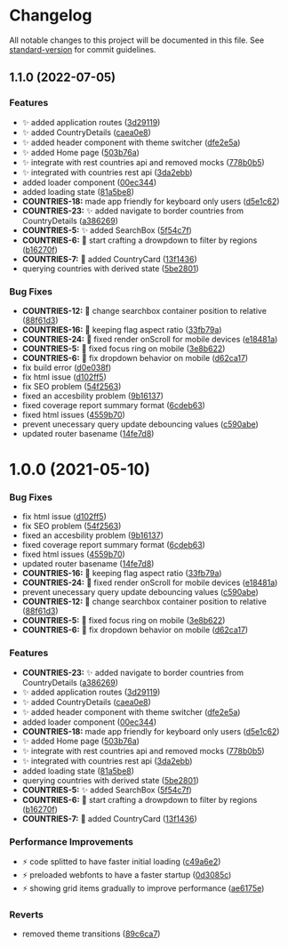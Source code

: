 # Changelog

All notable changes to this project will be documented in this file. See [standard-version](https://github.com/conventional-changelog/standard-version) for commit guidelines.

## 1.1.0 (2022-07-05)


### Features

* :sparkles: added application routes ([3d29119](https://github.com/victorseara/rest-countries-challenge/commit/3d29119bc7889b2d31ae333733bc22ff6b9551d6))
* :sparkles: added CountryDetails ([caea0e8](https://github.com/victorseara/rest-countries-challenge/commit/caea0e8b9d27dc3e9e87c6df0d200a2d668beeda))
* :sparkles: added header component with theme switcher ([dfe2e5a](https://github.com/victorseara/rest-countries-challenge/commit/dfe2e5acc8e5d0d79e5c4d5ce9dc82437bcb596e))
* :sparkles: added Home page ([503b76a](https://github.com/victorseara/rest-countries-challenge/commit/503b76adf653930565f0e0a4a3c5f99c45539b08))
* :sparkles: integrate with rest countries api and removed mocks ([778b0b5](https://github.com/victorseara/rest-countries-challenge/commit/778b0b5c4bb3eba09182bbe2daedaee220f98ef0))
* :sparkles: integrated with countries rest api ([3da2ebb](https://github.com/victorseara/rest-countries-challenge/commit/3da2ebb242e23a16138d39c7c79e551a1d50c947))
* added loader component ([00ec344](https://github.com/victorseara/rest-countries-challenge/commit/00ec34453623357a051d1be87d2b394880799328))
* added loading state ([81a5be8](https://github.com/victorseara/rest-countries-challenge/commit/81a5be852ba861de9c26e141354a2342f378c005))
* **COUNTRIES-18:** made app friendly for keyboard only users ([d5e1c62](https://github.com/victorseara/rest-countries-challenge/commit/d5e1c62db4052182783cdf8b36fac74ae38c5fc0))
* **COUNTRIES-23:** :sparkles: added navigate to border countries from CountryDetails ([a386269](https://github.com/victorseara/rest-countries-challenge/commit/a386269e24f4412489404565912cb6f7f22cd2b0))
* **COUNTRIES-5:** :sparkles: added SearchBox ([5f54c7f](https://github.com/victorseara/rest-countries-challenge/commit/5f54c7f4d91e2d6e8e5b7cde69fd6e0364093edd))
* **COUNTRIES-6:** :construction: start crafting a drowpdown to filter by regions ([b16270f](https://github.com/victorseara/rest-countries-challenge/commit/b16270faa2fb1c62da2e624820f7cee537a88ea1))
* **COUNTRIES-7:** :construction: added CountryCard ([13f1436](https://github.com/victorseara/rest-countries-challenge/commit/13f14365f60f837a4a52bda6a0e35e96c8e08e16))
* querying countries with derived state ([5be2801](https://github.com/victorseara/rest-countries-challenge/commit/5be280138cb2462f9e66f8a8d23ad0f285abbbd0))


### Bug Fixes

* **COUNTRIES-12:** :bug: change searchbox container position to relative ([88f61d3](https://github.com/victorseara/rest-countries-challenge/commit/88f61d3496ed2083ce8aeb1b661b5ab4400b62c0))
* **COUNTRIES-16:** :bug: keeping flag aspect ratio ([33fb79a](https://github.com/victorseara/rest-countries-challenge/commit/33fb79af3e8ee236f6de51c58c48202fbddebc05))
* **COUNTRIES-24:** :bug: fixed render onScroll for mobile devices ([e18481a](https://github.com/victorseara/rest-countries-challenge/commit/e18481a8044025f0a4aa2893103c58a217e84589))
* **COUNTRIES-5:** :bug: fixed focus ring on mobile ([3e8b622](https://github.com/victorseara/rest-countries-challenge/commit/3e8b62230287af341e63aa12fa87d08d3d04c2b9))
* **COUNTRIES-6:** :bug: fix dropdown behavior on mobile ([d62ca17](https://github.com/victorseara/rest-countries-challenge/commit/d62ca179ba87b2be749c3ccb013894cca5f51648))
* fix build error ([d0e038f](https://github.com/victorseara/rest-countries-challenge/commit/d0e038f1d37dc7474271d9a0f4d9df52bf034bd0))
* fix html issue ([d102ff5](https://github.com/victorseara/rest-countries-challenge/commit/d102ff501b45dde956fea66ac1a98f1769458141))
* fix SEO problem ([54f2563](https://github.com/victorseara/rest-countries-challenge/commit/54f256357668decfc194d5eee97be2d77f9f8bd7))
* fixed an accesbility problem ([9b16137](https://github.com/victorseara/rest-countries-challenge/commit/9b16137409b0b4576253c620f059aadff9d47907))
* fixed coverage report summary format ([6cdeb63](https://github.com/victorseara/rest-countries-challenge/commit/6cdeb63bf1ea0e6f180d1139b263a98e0f60eebc))
* fixed html issues ([4559b70](https://github.com/victorseara/rest-countries-challenge/commit/4559b706a6e68d554c111fc9ceaff9bd6cf8b5cb))
* prevent unecessary query update debouncing values ([c590abe](https://github.com/victorseara/rest-countries-challenge/commit/c590abe5a96e4db7d2cbc492b7be1462ccee5b0f))
* updated router basename ([14fe7d8](https://github.com/victorseara/rest-countries-challenge/commit/14fe7d82ccbd0f358d065e20c69716116a3f05b7))

# 1.0.0 (2021-05-10)


### Bug Fixes

* fix html issue ([d102ff5](https://github.com/victorseara/countries-rest-api-with-theme-switcher/commit/d102ff501b45dde956fea66ac1a98f1769458141))
* fix SEO problem ([54f2563](https://github.com/victorseara/countries-rest-api-with-theme-switcher/commit/54f256357668decfc194d5eee97be2d77f9f8bd7))
* fixed an accesbility problem ([9b16137](https://github.com/victorseara/countries-rest-api-with-theme-switcher/commit/9b16137409b0b4576253c620f059aadff9d47907))
* fixed coverage report summary format ([6cdeb63](https://github.com/victorseara/countries-rest-api-with-theme-switcher/commit/6cdeb63bf1ea0e6f180d1139b263a98e0f60eebc))
* fixed html issues ([4559b70](https://github.com/victorseara/countries-rest-api-with-theme-switcher/commit/4559b706a6e68d554c111fc9ceaff9bd6cf8b5cb))
* updated router basename ([14fe7d8](https://github.com/victorseara/countries-rest-api-with-theme-switcher/commit/14fe7d82ccbd0f358d065e20c69716116a3f05b7))
* **COUNTRIES-16:** :bug: keeping flag aspect ratio ([33fb79a](https://github.com/victorseara/countries-rest-api-with-theme-switcher/commit/33fb79af3e8ee236f6de51c58c48202fbddebc05))
* **COUNTRIES-24:** :bug: fixed render onScroll for mobile devices ([e18481a](https://github.com/victorseara/countries-rest-api-with-theme-switcher/commit/e18481a8044025f0a4aa2893103c58a217e84589))
* prevent unecessary query update debouncing values ([c590abe](https://github.com/victorseara/countries-rest-api-with-theme-switcher/commit/c590abe5a96e4db7d2cbc492b7be1462ccee5b0f))
* **COUNTRIES-12:** :bug: change searchbox container position to relative ([88f61d3](https://github.com/victorseara/countries-rest-api-with-theme-switcher/commit/88f61d3496ed2083ce8aeb1b661b5ab4400b62c0))
* **COUNTRIES-5:** :bug: fixed focus ring on mobile ([3e8b622](https://github.com/victorseara/countries-rest-api-with-theme-switcher/commit/3e8b62230287af341e63aa12fa87d08d3d04c2b9))
* **COUNTRIES-6:** :bug: fix dropdown behavior on mobile ([d62ca17](https://github.com/victorseara/countries-rest-api-with-theme-switcher/commit/d62ca179ba87b2be749c3ccb013894cca5f51648))


### Features

* **COUNTRIES-23:** :sparkles: added navigate to border countries from CountryDetails ([a386269](https://github.com/victorseara/countries-rest-api-with-theme-switcher/commit/a386269e24f4412489404565912cb6f7f22cd2b0))
* :sparkles: added application routes ([3d29119](https://github.com/victorseara/countries-rest-api-with-theme-switcher/commit/3d29119bc7889b2d31ae333733bc22ff6b9551d6))
* :sparkles: added CountryDetails ([caea0e8](https://github.com/victorseara/countries-rest-api-with-theme-switcher/commit/caea0e8b9d27dc3e9e87c6df0d200a2d668beeda))
* :sparkles: added header component with theme switcher ([dfe2e5a](https://github.com/victorseara/countries-rest-api-with-theme-switcher/commit/dfe2e5acc8e5d0d79e5c4d5ce9dc82437bcb596e))
* added loader component ([00ec344](https://github.com/victorseara/countries-rest-api-with-theme-switcher/commit/00ec34453623357a051d1be87d2b394880799328))
* **COUNTRIES-18:** made app friendly for keyboard only users ([d5e1c62](https://github.com/victorseara/countries-rest-api-with-theme-switcher/commit/d5e1c62db4052182783cdf8b36fac74ae38c5fc0))
* :sparkles: added Home page ([503b76a](https://github.com/victorseara/countries-rest-api-with-theme-switcher/commit/503b76adf653930565f0e0a4a3c5f99c45539b08))
* :sparkles: integrate with rest countries api and removed mocks ([778b0b5](https://github.com/victorseara/countries-rest-api-with-theme-switcher/commit/778b0b5c4bb3eba09182bbe2daedaee220f98ef0))
* :sparkles: integrated with countries rest api ([3da2ebb](https://github.com/victorseara/countries-rest-api-with-theme-switcher/commit/3da2ebb242e23a16138d39c7c79e551a1d50c947))
* added loading state ([81a5be8](https://github.com/victorseara/countries-rest-api-with-theme-switcher/commit/81a5be852ba861de9c26e141354a2342f378c005))
* querying countries with derived state ([5be2801](https://github.com/victorseara/countries-rest-api-with-theme-switcher/commit/5be280138cb2462f9e66f8a8d23ad0f285abbbd0))
* **COUNTRIES-5:** :sparkles: added SearchBox ([5f54c7f](https://github.com/victorseara/countries-rest-api-with-theme-switcher/commit/5f54c7f4d91e2d6e8e5b7cde69fd6e0364093edd))
* **COUNTRIES-6:** :construction: start crafting a drowpdown to filter by regions ([b16270f](https://github.com/victorseara/countries-rest-api-with-theme-switcher/commit/b16270faa2fb1c62da2e624820f7cee537a88ea1))
* **COUNTRIES-7:** :construction: added CountryCard ([13f1436](https://github.com/victorseara/countries-rest-api-with-theme-switcher/commit/13f14365f60f837a4a52bda6a0e35e96c8e08e16))


### Performance Improvements

* :zap: code splitted to have faster initial loading ([c49a6e2](https://github.com/victorseara/countries-rest-api-with-theme-switcher/commit/c49a6e244416d2dea141013ec091af5c85ae0ee8))
* :zap: preloaded webfonts to have a faster startup ([0d3085c](https://github.com/victorseara/countries-rest-api-with-theme-switcher/commit/0d3085cfdb72f5d08f894bf5e8dcb44179fe954b))
* :zap: showing grid items gradually to improve performance ([ae6175e](https://github.com/victorseara/countries-rest-api-with-theme-switcher/commit/ae6175e169814704c0380f778a9df536b1f339e0))


### Reverts

* removed theme transitions ([89c6ca7](https://github.com/victorseara/countries-rest-api-with-theme-switcher/commit/89c6ca712f2ca13ac0fd07572c8aab5e5784e919))



